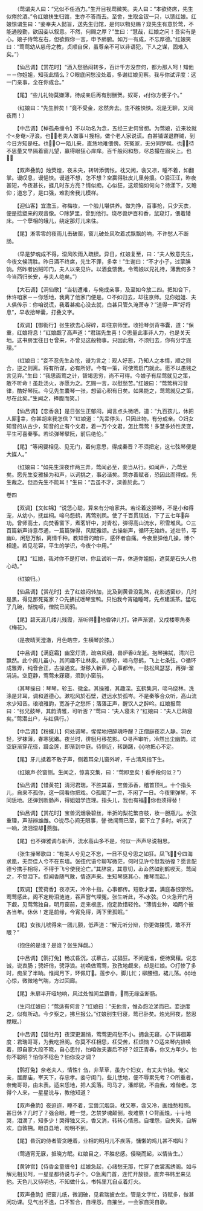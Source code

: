 <!-- { "loadSidebar": true } -->
　　（莺谓夫人曰：“兄似不任酒力。”生开目视莺微笑。夫人曰：“本欲终席，先生似倦於酒。”令红娘扶生归馆，生亦不答而去。至舍，生取金钗一只，以馈红娘。红娘惊谓生曰：“妾奉夫人懿旨，送先生归馆，是何以物见赐？窥先生有意於莺，不能通殷勤，欲因妾以叙意。不然，何赐之厚？”生曰：“慧哉，红娘之问！吾实有是心。娘子侍莺左右，但欲假你一言，申予肺腑。如万一有成，不忘厚德。”红娘笑曰：“莺莺幼从慈母之教，贞顺自保，虽尊亲不可以非语犯，下人之谋，固难入矣。”）

　　【仙吕调】【赏花时】“酒入愁肠闷转多，百计千方没奈何，都为那人呵！知他－－你姐姐，知我此情么？○眼底闲愁没处着，多谢红娘见察。我与你试评度：这一门亲事，全在你成合。”

　　【尾】“些儿礼物莫嫌薄，待成亲后再有别酬贺。奴哥，付你方便子个。”

　　（红娘曰：“先生醉矣！”竟不受金，忿然奔去。生不胜怏怏。况是无聊，又闻夜雨！）

　　【中吕调】【棹孤舟缠令】不以功名为念，五经三史何曾想。为莺娘，近来妆就个<身奄>浮浪。也！老夫人做事ㄐ搜相，做个老人家说谎。白甚铺谋退群贼，到今日方知是枉。也！○一陌儿来，直恁地难偎傍。死冤家，无分同罗幌。也！待不思量又早隔着窗儿望，赢得眼狂心痒痒。百千般闷和愁，尽总撮在眉尖上。也！

　　【双声叠韵】烛荧煌，夜未央，转转添惆怅。枕又闲，衾又凉，睡不着，如翻掌。谩叹息，谩悒怏。谩道不想，怎不想？空赢得肚皮儿里劳攘。○泪汪汪，昨夜甚短，今夜甚长，捱几时东方亮？情似痴，心似狂，这烦恼如何向？待漾下，又瞻仰；道忘了，是口强，难割舍我儿模样。

　　【迎仙客】宜澹玉，称梅妆，一个脸儿堪供养。做为挣，百事抢，只少天衣，便是捻塑来的观音像。○除梦里，曾到他行。烧尽兽炉百和香，鼠窥灯，偎着矮床。一个孽相的蛾儿，绕定那灯儿来往。

　　【尾】淅零零的夜雨儿击破窗，窗儿破处风吹着忒飘飘的响，不许愁人不断肠。

　　（早是梦魂成不得，湿风吹雨入疏棂。异日，红娘复至，曰：“夫人致意先生，今夜文候清胜。昨日酒不终席，先生不罪，多幸！”生谢曰：“不才小子，过蒙腆饷。然昨者凶贼叩门，夫人以亲见许。以酒食馈我，令莺娘以兄礼待，薄我何多？今当西归长安，与夫人绝矣。”）

　　【大石调】【洞仙歌】“当初遭难，与俺成亲事，及至如今放二四。把如合下，休许咱家－－你恁地，我离了他家门便是。○不如归去，却往京师。见你姐姐、夫人俱传示：你咱说谎，我着甚痴心没去就，白甚只管久淹萧寺？”道得一声“好将息”，早收拾琴囊，打叠文字。

　　【双调】【御街行】张生欲去心将碎，却往京师里。收拾琴剑背书囊，道：“保重，红娘将息！”红娘觑了高声道：“君瑞先生喜！○思量此事非人力，也是关天地。这书房里往日セ曾来，不曾见这般物事。只因此物，不须归去，你有分学连理。”

　　（红娘曰：“妾不忍先生ゐ怆，谩为言之：观人好恶，乃知人之本情，顺之则合，逆之则离。将有所谋，必有所好。今有一策，可使莺启门就此。愿不以愚贱之言见弃。”生曰：“我思面莺之计，智竭思穷，尚不可得。今娘子有屈莺就见之策，敢不听命！虽赴汤火，亦愿为之。乞赐一言，以慰愁苦。”红娘曰：“莺莺稍习音律，酷好琴阮。今见先生囊琴一张，想留心积有日矣。如果能之，莺莺就见之策，尽在此矣。”生闻之，捧腹而笑。）

　　【仙吕调】【恋香衾】是日张生正郁闷，闻言点头微哂，道：“九百孩儿，休把人厮幸，你甚胡来我怎信？”红娘道：“先辈停头，只因此物，有分成亲。○妇女知音的从古少，知音的止有个文君，着一万个文君，怎比莺莺！多慧多娇性灵变，平生可喜秦筝。若论弹琴擘阮，前后绝伦。”

　　【尾】“等闲要相见、见无门，着何意思，得成秦晋？不须把定，这七弦琴便是大媒人。”

　　（红娘曰：“如先生深夜作两三弄，莺闻必至，妾当从行。如闻声，乃莺至矣。愿先生变雅操为和声，以词挑之，事必谐矣。莺亦善赋者，恐因此而得成。先生裁之。但恐先生不能耳！”生曰：“吾虽不才，深善於此。”） 


卷四 


 

　　【双调】【文如锦】“说恁心聪，算来有分咱家共。若论着这弹琴，不是小和得宠，从幼小，抚丝桐。啼乌怨鹤，离莺别凤。使了千百贯现钱，下了五七年奔功。曾师高士，向焚香窗下，煮茗轩中，对青松，弹得高山流水，积雪堆风。○三百篇新声诗意尽通，一篇篇弹得，风赋雅颂。古操新声，循环无始终。述壮节，写幽，闲愁万斛，离情千种。教知音的暗许，感怀者自痛。今夜里弹他几操，博个相逢。若见花容，平生的学识，今夜个中用。”

　　【尾】“红娘，我对你不是打哄，你且试听一弄，休道你姐姐，遮莫是石头人也心动。”

　　（红娘归。）

　　【仙吕调】【赏花时】去了红娘闷转加，比及到黄昏没乱煞，花影透窗纱，几时是黑，得见那死冤家？○先拂拭瑶琴宝鸭。只怕我今宵磕睡呵，先点建溪茶。猛吃了几碗，惭愧哑，僧院已闻鸦。

　　【尾】碧天涯几缕儿残霞，渐听得地昏钟儿打。钟声渐罢，又戍楼寒角奏《梅花》。

　　（是夜晴天澄澈，月色皓空，生横琴於膝。）

　　【中吕调】【满庭霜】幽室灯清，疏帘风细，兽炉香龙涎。抱琴拂拭，清兴已飘然。此个阁儿虽小，其间趣不让林泉。初移轸，啼乌怨鹤，飞上七条弦。○循环成雅弄，纯音合正，古操通玄。渐移入新声，心事都传。一鼓松风瑟瑟，再弹溜涓涓。空庭静，莺莺未寐寝，须到小窗前。

　　（其琴操曰：琴琴，轸玉、徽金。其操雅，其趣深。玄鹤集洞，啼乌绕林。洗涤是非耳，调和道德心。漱松风於石壁，迸远水於孤岑。不是秦筝合众听，高山流水少知音。琅琅雅韵，宽游子之愁怀；落落正声，醒饮人之醉吟。红娘报莺曰：“张兄鼓琴，其韵清雅，可听否？”莺曰：“夫人寝未？”红娘曰：“夫人已熟寝矣。”莺潜出户，与红俱行。）

　　【中吕调】【粉蝶儿】何处调琴，惺惺地把醉魂呼醒？正僧庭夜凉人静。羽衣轻，罗袜薄，春寒犹嫩。夜兰时，徘徊月移花影。○寻声审听，冷然出尘幽韵。过空庭渐穿花径，蹑金莲，即渐到中庭。待侧近，转踌躇，地把心不定。

　　【尾】牙儿抵着不敢子声，侧着耳朵儿窗外听，千古清风指下生。

　　（红娘声於窗侧。生闻之，惊喜交集，曰：“莺即至矣！看手段何似？”）

　　【仙吕调】【惜黄花】清河君瑞，不胜其喜，宝兽添香，稽首顶礼。十个指头儿，自来不孤你，这一回看你把戏。○孤眠了一世，不闲了一日。今夜里弹琴，不同恁地。还弹到断肠声，得姐姐学连理。指头儿，我也有福，你也须得替！

　　【仙吕调】【赏花时】宝兽沉烟袅碧丝，半折的梨花繁杏枝，妆一胆瓶儿。水弦重理，声渐辨雄雌。○说尽心间无限事，謦微闻莺已至，窗下立了多时。听沉了一响，流泪湿却燕脂。

　　【尾】也不弹雅调与新声，流水高山多不是，何似一声声尽说相思。

　　（张生操琴歌曰：“有美人兮见之不忘，一日不见兮思之如狂。凤飞兮四海求凰，无奈佳人兮不在东墙。张弦代语兮聊写微茫，何时见许兮慰我彷徨？愿言配德兮携手相将，不得于飞兮使我沦亡。”其辞哀，其意切，ゐゐ然如别鹤唳天。莺闻之，不觉泪下。但闻香随气散，情逐声来。生知琴感其心，推琴而起。）

　　【双调】【芰荷香】夜凉天，冷冷十指，心事都传。短歌才罢，满庭春恨寥然。莺莺感此，阁不定粉泪涟涟，吞声窨气埋冤。张生听此，不水弦。○火急开门月下觑，见莺莺独自，明月窗前，走来根底，抱定款惜轻怜。“薄情业种，咱两个彼各当年。休休！定是前缘，今宵免得，两下里孤眠。”

　　【尾】女孩儿唬得来一团儿颤，低声道：“解元听分辩，你更做搂慌，敢不开眼？”

　　（抱住的是谁？是谁？张生拜觑。）

　　【中吕调】【鹘打兔】畅忒昏沉，忒慕古，忒猖狂。不问是谁，便待窝穰。说志诚，说衷肠；骋奸俏，骋浮浪。初唤做莺莺，孜孜地觑来，却是红娘。○打惨了多时，痴呆了半晌。惟闻月下，环佩玎。莲步小，脚儿忙；柳腰细，裙儿荡。地心惊，微微地气喘，方过回廊。

　　【尾】朱扉半开哑地响，风过处惟闻兰麝香，雨无缘空断肠。

　　（生问红娘曰：“莺适有何言？”红娘曰：“无他言，惟ゐ怨泣涕而已。妾逆度之，似有所动。今夕察之，拂旦报公。”红娘别生归寝，莺已卧矣。烛光照夜，愁思搅眠。）

　　【中吕调】【碧牡丹】夜深更漏悄，莺莺更闷愁不小。拥衾无寝，心下徘徊筹度：君瑞哥哥，为我吃担阁。你莫不枉相思，枉受苦，枉烦恼？○适来琴内排唤着，即自家大段不晓，自心思忖，怕咱做夫妻后不好？奴正青春，你又方年少。怕你不聪明？怕你不稔色？怕你没才调？

　　【鹘打兔】奈老夫人，情性忄刍，非草草，虽为个妇女，有丈夫节操。俺父亲，居廊庙，宰天下，存忠孝。妾守闺门，些儿恁地，便不辱累先考？○所重者，奈俺哥哥，由未表。适来恁地，把人奚落。司马才，潘郎貌，不由我，难偕老。怎得个人来，一星星说与，教他知道？

　　【双声叠韵】夜迢迢，睡不着，宝兽沉烟袅。枕又寒，衾又冷，画烛愁相照。甚日休？几时了？强合眼，睡一觉，怎禁梦魂颠倒，夜难熬！○背画烛，╁╁地哭，泪滴了，知多少！哭得独又灭，香又消，转转心情恶。自埋怨，自失笑，自解欢，自敦搠。眼县县地，盼明不到。

　　【尾】昏沉的侍者管贪睡着，业相的明月儿不疾落，慵懒的鸡儿甚不唱叫？

　　（莺通宵无寐，抵晓方眠。红娘目之，不胜悲感。侵晓而起，以情告生。）

　　【黄钟宫】【侍香金童缠令】红娘急起，心绪愁无那，忙穿了衣裳离绣阁。如与解元相见呵，一星星都待说与子个。○急离门首，连忙开放锁，直奔书帏里来见他。天色儿又待明也，不知做什么，书帏里兀自点着灯火。

　　【双声叠韵】把窗儿纸，微润破，见君瑞披衣坐。管是文字忙，诗赋多，做甚闲功课。见气出不迭，口不暂合，自埋怨，自摧坐，一会家自哭自歌。

